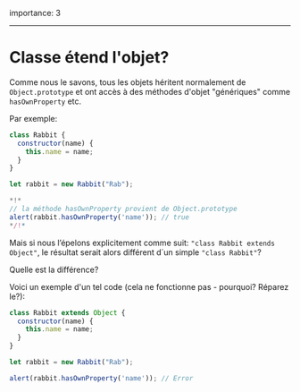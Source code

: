 importance: 3

---

# Classe étend l'objet?

Comme nous le savons, tous les objets héritent normalement de `Object.prototype` et ont accès à des méthodes d'objet "génériques" comme `hasOwnProperty` etc.

Par exemple:

```js run
class Rabbit {
  constructor(name) {
    this.name = name;
  }
}

let rabbit = new Rabbit("Rab");

*!*
// la méthode hasOwnProperty provient de Object.prototype
alert(rabbit.hasOwnProperty('name')); // true
*/!*
```

Mais si nous l’épelons explicitement comme suit: `"class Rabbit extends Object"`, le résultat serait alors différent d´un simple `"class Rabbit"`?

Quelle est la différence?

Voici un exemple d'un tel code (cela ne fonctionne pas - pourquoi? Réparez le?):

```js
class Rabbit extends Object {
  constructor(name) {
    this.name = name;
  }
}

let rabbit = new Rabbit("Rab");

alert(rabbit.hasOwnProperty('name')); // Error
```
